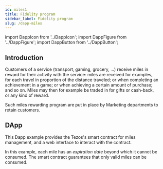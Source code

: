 ```yaml
---
id: miles1
title: Fidelity program
sidebar_label: Fidelity program
slug: /dapp-miles
---
```


import DappIcon from '../DappIcon';
import DappFigure from '../DappFigure';
import DappButton from '../DappButton';

<DappFigure img='miles_screenshot.png' width='100%'/>

<DappButton url="https://edukera.github.io/completium-dapp-miles/" txt="open dapp"/>

## Introduction

Customers of a service (transport, gaming, grocery, ...) receive miles in reward for their activity with the service: miles are received for examples, for each travel in proportion of the distance traveled; or when completing an achievement in a game; or when achieving a certain amount of purchase; and so on. Miles may then for example be traded in for gifts or cash-back, or any kind of reward.

Such miles rewarding program are put in place by Marketing departments to retain customers.
## DApp

This Dapp example provides the Tezos's smart contract for miles management, and a web interface to interact with the contract.

In this example, each mile has an *expiration date* beyond which it cannot be consumed. The smart contract guarantees that only valid miles can be consumed.



